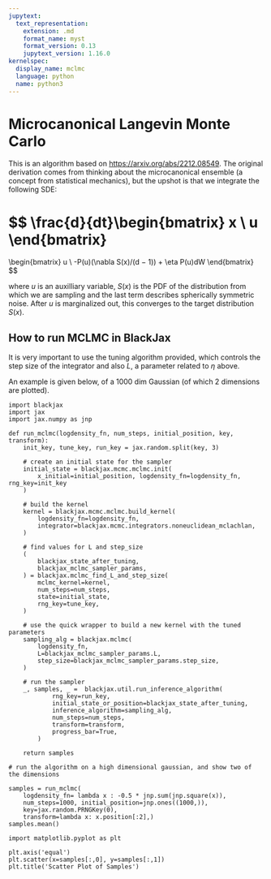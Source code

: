```yaml
---
jupytext:
  text_representation:
    extension: .md
    format_name: myst
    format_version: 0.13
    jupytext_version: 1.16.0
kernelspec:
  display_name: mclmc
  language: python
  name: python3
---
```


# Microcanonical Langevin Monte Carlo

This is an algorithm based on https://arxiv.org/abs/2212.08549. The original derivation comes from thinking about the microcanonical ensemble (a concept from statistical mechanics), but the upshot is that we integrate the following SDE:

$$
\frac{d}{dt}\begin{bmatrix}
x \\
u
\end{bmatrix}
=
\begin{bmatrix}
u \\
-P(u)(\nabla S(x)/(d − 1)) + \eta P(u)dW
\end{bmatrix}
$$

where $u$ is an auxilliary variable, $S(x)$ is the PDF of the distribution from which we are sampling and the last term describes spherically symmetric noise. After $u$ is marginalized out, this converges to the target distribution $S(x)$.

## How to run MCLMC in BlackJax

It is very important to use the tuning algorithm provided, which controls the step size of the integrator and also $L$, a parameter related to $\eta$ above.

An example is given below, of a 1000 dim Gaussian (of which 2 dimensions are plotted).

```{code-cell} ipython3
import blackjax
import jax
import jax.numpy as jnp
```

```{code-cell} ipython3
def run_mclmc(logdensity_fn, num_steps, initial_position, key, transform):
    init_key, tune_key, run_key = jax.random.split(key, 3)

    # create an initial state for the sampler
    initial_state = blackjax.mcmc.mclmc.init(
        x_initial=initial_position, logdensity_fn=logdensity_fn, rng_key=init_key
    )

    # build the kernel
    kernel = blackjax.mcmc.mclmc.build_kernel(
        logdensity_fn=logdensity_fn,
        integrator=blackjax.mcmc.integrators.noneuclidean_mclachlan,
    )

    # find values for L and step_size
    (
        blackjax_state_after_tuning,
        blackjax_mclmc_sampler_params,
    ) = blackjax.mclmc_find_L_and_step_size(
        mclmc_kernel=kernel,
        num_steps=num_steps,
        state=initial_state,
        rng_key=tune_key,
    )

    # use the quick wrapper to build a new kernel with the tuned parameters
    sampling_alg = blackjax.mclmc(
        logdensity_fn,
        L=blackjax_mclmc_sampler_params.L,
        step_size=blackjax_mclmc_sampler_params.step_size,
    )

    # run the sampler
    _, samples, _ =  blackjax.util.run_inference_algorithm(
            rng_key=run_key,
            initial_state_or_position=blackjax_state_after_tuning,
            inference_algorithm=sampling_alg,
            num_steps=num_steps,
            transform=transform,
            progress_bar=True,
        )

    return samples
```

```{code-cell} ipython3
# run the algorithm on a high dimensional gaussian, and show two of the dimensions

samples = run_mclmc(
    logdensity_fn= lambda x : -0.5 * jnp.sum(jnp.square(x)), 
    num_steps=1000, initial_position=jnp.ones((1000,)), 
    key=jax.random.PRNGKey(0),
    transform=lambda x: x.position[:2],)
samples.mean()
```

```{code-cell} ipython3
import matplotlib.pyplot as plt

plt.axis('equal')
plt.scatter(x=samples[:,0], y=samples[:,1])
plt.title('Scatter Plot of Samples')
```

```{code-cell} ipython3

```
